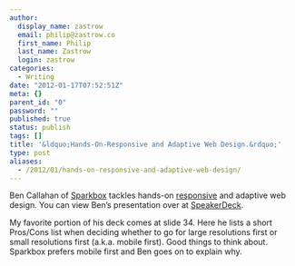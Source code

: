 ```yaml
---
author:
  display_name: zastrow
  email: philip@zastrow.co
  first_name: Philip
  last_name: Zastrow
  login: zastrow
categories:
  - Writing
date: "2012-01-17T07:52:51Z"
meta: {}
parent_id: "0"
password: ""
published: true
status: publish
tags: []
title: '&ldquo;Hands-On-Responsive and Adaptive Web Design.&rdquo;'
type: post
aliases:
  - /2012/01/hands-on-responsive-and-adaptive-web-design/
---
```

<p>Ben Callahan of <a href="http://www.seesparkbox">Sparkbox</a> tackles hands-on <a href="http://www.alistapart.com/articles/responsive-web-design/">responsive</a> and adaptive web design. You can view Ben’s presentation over at <a href="http://speakerdeck.com/u/bencallahan/p/an-introduction-to-responsive-adaptive-web-design">SpeakerDeck</a>.</p>
<p>My favorite portion of his deck comes at slide 34. Here he lists a short  Pros/Cons list when deciding whether to go for large resolutions first or small resolutions first (a.k.a. mobile first). Good things to think about. Sparkbox prefers mobile first and Ben goes on to explain why.</p>
